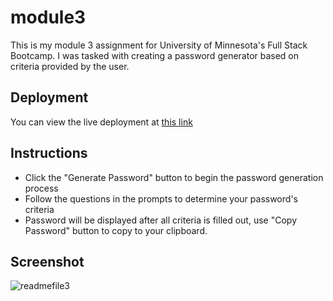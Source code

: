 # module3
This is my module 3 assignment for University of Minnesota's Full Stack Bootcamp. I was tasked with creating a password generator based on criteria provided by the user.

## Deployment
You can view the live deployment at [this link](https://maxholzmann.github.io/module3/)

## Instructions
* Click the "Generate Password" button to begin the password generation process
* Follow the questions in the prompts to determine your password's criteria
* Password will be displayed after all criteria is filled out, use "Copy Password" button to copy to your clipboard.

## Screenshot
![readmefile3](https://user-images.githubusercontent.com/16532491/199283672-7431002f-7c98-48c3-97ce-e57e3a284ebe.PNG)
